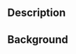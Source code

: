 ## Description
<!--
short description or bulleted list of what the pull request contains
-->

## Background
<!--
explain the _how_ and _why_ we need this
- [relevant context]
- [why you decided to change things]
- [reason you're doing it now]
-->